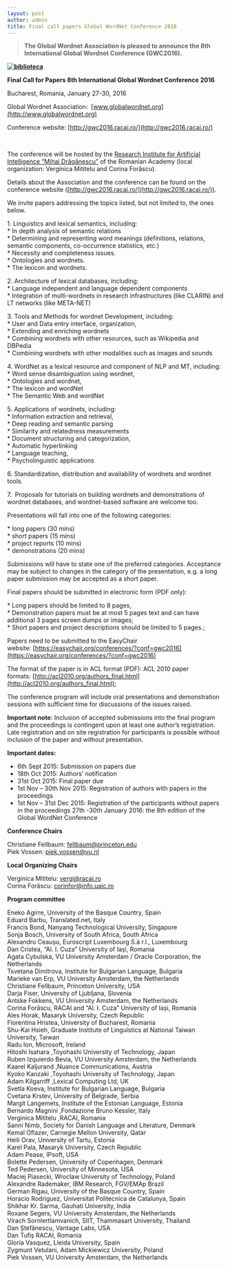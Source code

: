 ```yaml
---
layout: post
author: admin
title: Final call papers Global WordNet Conference 2016
---
```


> **The Global Wordnet Association is pleased to announce the 8th
> International Global Wordnet Conference (GWC2016).**

**[![biblioteca](http://wp.fii800.eculture.labs.vu.nl/wp-content/uploads/2015/04/biblioteca-300x225.jpg)](http://globalwordnet.org/wp-content/uploads/2015/04/biblioteca.jpg)**

**Final Call for Papers 8th International Global Wordnet Conference
2016**

Bucharest, Romania, January 27-30, 2016

Global Wordnet Association:
 [www.globalwordnet.org](http://www.globalwordnet.org)

Conference website: [http://gwc2016.racai.ro/](http://gwc2016.racai.ro/)

 

The conference will be hosted by the [Research Institute for Artificial
Intelligence “Mihai Drăgănescu”](http://www.racai.ro) of the Romanian
Academy (local organization: Verginica Mititelu and Corina Forăscu).

Details about the Association and the conference can be found on the
conference website
([http://gwc2016.racai.ro/](http://gwc2016.racai.ro/)).

We invite papers addressing the topics listed, but not limited to, the
ones below.

1\. Linguistics and lexical semantics, including:  
\* In depth analysis of semantic relations  
\* Determining and representing word meanings (definitions, relations,
semantic components, co-occurrence statistics, etc.)  
\* Necessity and completeness issues.  
\* Ontologies and wordnets.  
\* The lexicon and wordnets.

2\. Architecture of lexical databases, including:  
\* Language independent and language dependent components  
\* Integration of multi-wordnets in research infrastructures (like
CLARIN) and LT networks (like META-NET)

3\. Tools and Methods for wordnet Development, including:  
\* User and Data entry interface, organization,  
\* Extending and enriching wordnets  
\* Combining wordnets with other resources, such as Wikipedia and
DBPedia  
\* Combining wordnets with other modalities such as images and sounds

4\. WordNet as a lexical resource and component of NLP and MT,
including:  
\* Word sense disambiguation using wordnet,  
\* Ontologies and wordnet,  
\* The lexicon and wordNet  
\* The Semantic Web and wordNet

5\. Applications of wordnets, including:  
\* Information extraction and retrieval,  
\* Deep reading and semantic parsing  
\* Similarity and relatedness measurements  
\* Document structuring and categorization,  
\* Automatic hyperlinking  
\* Language teaching,  
\* Psycholinguistic applications

6\. Standardization, distribution and availability of wordnets and
wordnet tools.

7.  Proposals for tutorials on building wordnets and demonstrations of
wordnet databases, and wordnet-based software are welcome too.

Presentations will fall into one of the following categories:

\* long papers (30 mins)  
\* short papers (15 mins)  
\* project reports (10 mins)  
\* demonstrations (20 mins)

Submissions will have to state one of the preferred categories.
Acceptance may be subject to changes in the category of the
presentation, e.g. a long paper submission may be accepted as a short
paper.

Final papers should be submitted in electronic form (PDF only):

\* Long papers should be limited to 8 pages,  
\* Demonstration papers must be at most 5 pages text and can have
additional 3 pages screen dumps or images;  
\* Short papers and project descriptions should be limited to 5 pages.;

Papers need to be submitted to the EasyChair
website: [https://easychair.org/conferences/?conf=gwc2016](https://easychair.org/conferences/?conf=gwc2016)

The format of the paper is in ACL format (PDF): ACL 2010 paper
formats: [http://acl2010.org/authors_final.html](http://acl2010.org/authors_final.html);

The conference program will include oral presentations and demonstration
sessions with sufficient time for discussions of the issues raised.

**Important note**: Inclusion of accepted submissions into the final
program and the proceedings is contingent upon at least one author’s
registration. Late registration and on site registration for
participants is possible without inclusion of the paper and without
presentation.

**Important dates:**

-   6th Sept 2015: Submission on papers due
-   18th Oct 2015: Authors’ notification
-   31st Oct 2015: Final paper due
-   1st Nov – 30th Nov 2015: Registration of authors with papers in the
    proceedings
-   1st Nov – 31st Dec 2015: Registration of the participants without
    papers in the proceedings 27th -30th January 2016: the 8th edition
    of the Global WordNet Conference

**Conference Chairs**

Christiane Fellbaum: <fellbaum@princeton.edu>  
Piek Vossen: <piek.vossen@vu.nl>

**Local Organizing Chairs**

Verginica Mititelu: <vergi@racai.ro>  
Corina Forăscu: <corinfor@info.uaic.ro>

**Program committee**

Eneko Agirre, University of the Basque Country, Spain  
Eduard Barbu, Translated.net, Italy  
Francis Bond, Nanyang Technological University, Singapore  
Sonja Bosch, University of South Africa, South Africa  
Alexandru Ceaușu, Euroscript Luxembourg S.à r.l., Luxembourg  
Dan Cristea, “Al. I. Cuza” University of Iași, Romania  
Agata Cybulska, VU University Amsterdam / Oracle Corporation, the
Netherlands  
Tsvetana Dimitrova, Institute for Bulgarian Language, Bulgaria  
Marieke van Erp, VU University Amsterdam, the Netherlands  
Christiane Fellbaum, Princeton University, USA  
Darja Fiser, University of Ljubljana, Slovenia  
Antske Fokkens, VU University Amsterdam, the Netherlands  
Corina Forăscu, RACAI and “Al. I. Cuza” University of Iași, Romania  
Ales Horak, Masaryk University, Czech Republic  
Florentina Hristea, University of Bucharest, Romania  
Shu-Kai Hsieh, Graduate Institute of Linguistics at National Taiwan
University, Taiwan  
Radu Ion, Microsoft, Ireland  
Hitoshi Isahara ,Toyohashi University of Technology, Japan  
Ruben Izquierdo Bevia, VU University Amsterdam, the Netherlands  
Kaarel Kaljurand ,Nuance Communications, Austria  
Kyoko Kanzaki ,Toyohashi University of Technology, Japan  
Adam Kilgarriff ,Lexical Computing Ltd, UK  
Svetla Koeva, Institute for Bulgarian Language, Bulgaria  
Cvetana Krstev, University of Belgrade, Serbia  
Margit Langemets, Institute of the Estonian Language, Estonia  
Bernardo Magnini ,Fondazione Bruno Kessler, Italy  
Verginica Mititelu ,RACAI, Romania  
Sanni Nimb, Society for Danish Language and Literature, Denmark  
Kemal Oflazer, Carnegie Mellon University, Qatar  
Heili Orav, University of Tartu, Estonia  
Karel Pala, Masaryk University, Czech Republic  
Adam Pease, IPsoft, USA  
Bolette Pedersen, University of Copenhagen, Denmark  
Ted Pedersen, University of Minnesota, USA  
Maciej Piasecki, Wroclaw University of Technology, Poland  
Alexandre Rademaker, IBM Research, FGV/EMAp Brazil  
German Rigau, University of the Basque Country, Spain  
Horacio Rodriguez, Universitat Politecnica de Catalunya, Spain  
Shikhar Kr. Sarma, Gauhati University, India  
Roxane Segers, VU University Amsterdam, the Netherlands  
Virach Sornlertlamvanich, SIIT, Thammasart University, Thailand  
Dan Ștefănescu, Vantage Labs, USA  
Dan Tufiș RACAI, Romania  
Gloria Vasquez, Lleida University, Spain  
Zygmunt Vetulani, Adam Mickiewicz University, Poland  
Piek Vossen, VU University Amsterdam, the Netherlands
